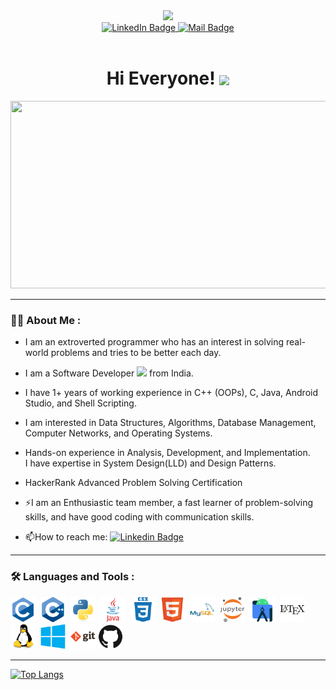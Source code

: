 
<div id="header" align="center">
  <img src="https://media.giphy.com/media/M9gbBd9nbDrOTu1Mqx/giphy.gif" width="100"/>
</div>
<div id="badges" align="center">
  <a href="https://github.com/praveengupta170)">
    <img src="https://img.shields.io/badge/LinkedIn-blue?style=for-the-badge&logo=linkedin&logoColor=white" alt="LinkedIn Badge"/>
  </a>
  <a href="mailto:praveengupta.17jan@gmail.com">
    <img src="https://img.shields.io/badge/Mail-red?style=for-the-badge&logo=Mail&logoColor=white" alt="Mail Badge"/>
  </a>
</div>
<div id="header" align="center">
<img src="https://komarev.com/ghpvc/?username=praveengupta1701&style=flat-square&color=blue" align="center" alt=""/> 
 </div >
 <div id="header" align="center">
<h1>
  Hi Everyone!
  <img src="https://media.giphy.com/media/hvRJCLFzcasrR4ia7z/giphy.gif" width="30px" align="center"/>
</h1>
</div?
<div align="center">
  <img src="https://media.giphy.com/media/dWesBcTLavkZuG35MI/giphy.gif" width="600" height="300"/>
</div>
                                                                                                                   
---

### :man_technologist: About Me :  

- I am an extroverted programmer who has an interest in solving real-world problems and tries to be better each day.<br>
- I am a Software Developer <img src="https://media.giphy.com/media/WUlplcMpOCEmTGBtBW/giphy.gif" width="30"> from India.<br>
- I have 1+ years of working experience in C++ (OOPs), C, Java, Android Studio, and Shell Scripting.<br>
- I am interested in Data Structures, Algorithms, Database Management, Computer Networks, and Operating Systems.<br>
- Hands-on experience in Analysis, Development, and Implementation.<br>
I have expertise in System Design(LLD) and Design Patterns.<br>
- HackerRank Advanced Problem Solving Certification<br>
- :zap:I am an Enthusiastic team member, a fast learner of problem-solving skills, and have good coding with communication skills.<br>

- :mailbox:How to reach me: [![Linkedin Badge](https://img.shields.io/badge/LinkedIn-blue?style=for-the-badge&logo=Linkedin&logoColor=white)](https://github.com/praveengupta1701)



---

### :hammer_and_wrench: Languages and Tools :

<div>
  <img src="https://github.com/devicons/devicon/blob/master/icons/c/c-original.svg" title="C" alt="C" width="40" height="40"/>&nbsp;
  <img src="https://github.com/devicons/devicon/blob/master/icons/cplusplus/cplusplus-original.svg" title="Cpp" alt="Cpp" width="40" height="40"/>&nbsp;
  <img src="https://github.com/devicons/devicon/blob/master/icons/python/python-original.svg" title="Py" alt="Py" width="40" height="40"/>&nbsp;
  <img src="https://github.com/devicons/devicon/blob/master/icons/java/java-original-wordmark.svg" title="Java" alt="Java" width="40" height="40"/>&nbsp;
  <img src="https://github.com/devicons/devicon/blob/master/icons/css3/css3-plain-wordmark.svg"  title="CSS3" alt="CSS" width="40" height="40"/>&nbsp;
  <img src="https://github.com/devicons/devicon/blob/master/icons/html5/html5-original.svg" title="HTML5" alt="HTML" width="40" height="40"/>&nbsp;
  <img src="https://github.com/devicons/devicon/blob/master/icons/mysql/mysql-original-wordmark.svg" title="MySQL"  alt="MySQL" width="40" height="40"/>&nbsp;
  <img src="https://github.com/devicons/devicon/blob/master/icons/jupyter/jupyter-original-wordmark.svg" title="Jupyter" alt="Jupyter" width="40"                      height="40"/>&nbsp;
  <img src="https://github.com/devicons/devicon/blob/master/icons/androidstudio/androidstudio-original.svg" title="androidstudio" alt="/androidstudio" width="40"      height="40"/>&nbsp;
  <img src="https://github.com/devicons/devicon/blob/master/icons/latex/latex-original.svg" title="Latex" alt="Latex" width="40" height="40"/>&nbsp;
  <img src="https://github.com/devicons/devicon/blob/master/icons/linux/linux-original.svg" title="Linux" alt="Linux" width="40" height="40"/>&nbsp;
  <img src="https://github.com/devicons/devicon/blob/master/icons/windows8/windows8-original.svg" title="Window" alt="Window" width="40" height="40"/>&nbsp;
  <img src="https://github.com/devicons/devicon/blob/master/icons/git/git-original-wordmark.svg" title="Git" **alt="Git" width="40" height="40"/>
  <img src="https://github.com/devicons/devicon/blob/master/icons/github/github-original.svg" title="Github" alt="Github" width="40" height="40"/>&nbsp;
</div>

---

[![Top Langs](https://github-readme-stats.vercel.app/api/top-langs/?username=praveengupta1701&layout=compact&theme=vision-friendly-dark)](https://github.com/praveengupta1701/github-readme-stats)
